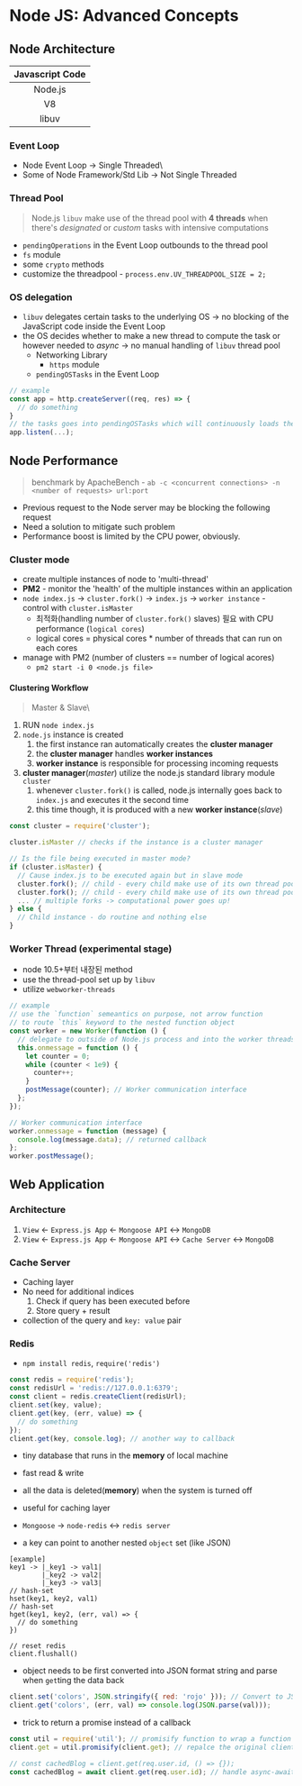 # Node JS: Advanced Concepts

## Node Architecture

| Javascript Code |
| :-------------: |
|     Node.js     |
|       V8        |
|      libuv      |

### Event Loop

- Node Event Loop &rarr; Single Threaded\
- Some of Node Framework/Std Lib &rarr; Not Single Threaded

### Thread Pool

> Node.js `libuv` make use of the thread pool with **4 threads** when there's _designated_ or _custom_ tasks with intensive computations

- `pendingOperations` in the Event Loop outbounds to the thread pool
- `fs` module
- some `crypto` methods
- customize the threadpool - `process.env.UV_THREADPOOL_SIZE = 2;`

### OS delegation

- `libuv` delegates certain tasks to the underlying OS &rarr; no blocking of the JavaScript code inside the Event Loop
- the OS decides whether to make a new thread to compute the task or however needed to _async_ &rarr; no manual handling of `libuv` thread pool
  - Networking Library
    - `https` module
  - `pendingOSTasks` in the Event Loop

```javascript
// example
const app = http.createServer((req, res) => {
  // do something
}
// the tasks goes into pendingOSTasks which will continuously loads the shouldContinue of the Event Loop
app.listen(...);
```

## Node Performance

> benchmark by ApacheBench - `ab -c <concurrent connections> -n <number of requests> url:port`

- Previous request to the Node server may be blocking the following request
- Need a solution to mitigate such problem
- Performance boost is limited by the CPU power, obviously.

### Cluster mode

- create multiple instances of node to 'multi-thread'
- **PM2** - monitor the 'health' of the multiple instances within an application
- `node index.js` &rarr; `cluster.fork()` &rarr; `index.js` &rarr; `worker instance` - control with `cluster.isMaster`
  - 최적화(handling number of `cluster.fork()` slaves) 필요 with CPU performance (`logical cores`)
  - logical cores = physical cores \* number of threads that can run on each cores
- manage with PM2 (number of clusters == number of logical acores)
  - `pm2 start -i 0 <node.js file>`

#### Clustering Workflow

> Master & Slave\

1. RUN `node index.js`
2. `node.js` instance is created
   1. the first instance ran automatically creates the **cluster manager**
   2. the **cluster manager** handles **worker instances**
   3. **worker instance** is responsible for processing incoming requests
3. **cluster manager**(_master_) utilize the node.js standard library module `cluster`
   1. whenever `cluster.fork()` is called, node.js internally goes back to `index.js` and executes it the second time
   2. this time though, it is produced with a new **worker instance**(_slave_)

```javascript
const cluster = require('cluster');

cluster.isMaster // checks if the instance is a cluster manager

// Is the file being executed in master mode?
if (cluster.isMaster) {
  // Cause index.js to be executed again but in slave mode
  cluster.fork(); // child - every child make use of its own thread pool
  cluster.fork(); // child - every child make use of its own thread pool
  ... // multiple forks -> computational power goes up!
} else {
  // Child instance - do routine and nothing else
}
```

### Worker Thread (experimental stage)

- node 10.5+부터 내장된 method
- use the thread-pool set up by `libuv`
- utilize `webworker-threads`

```javascript
// example
// use the `function` semeantics on purpose, not arrow function
// to route `this` keyword to the nested function object
const worker = new Worker(function () {
  // delegate to outside of Node.js process and into the worker threads
  this.onmessage = function () {
    let counter = 0;
    while (counter < 1e9) {
      counter++;
    }
    postMessage(counter); // Worker communication interface
  };
});

// Worker communication interface
worker.onmessage = function (message) {
  console.log(message.data); // returned callback
};
worker.postMessage();
```

## Web Application

### Architecture

1. `View` &larr; `Express.js App` &larr; `Mongoose API` &harr; `MongoDB`
2. `View` &larr; `Express.js App` &larr; `Mongoose API` &harr; `Cache Server` &harr; `MongoDB`

### Cache Server

- Caching layer
- No need for additional indices
  1. Check if query has been executed before
  2. Store query + result
- collection of the query and `key: value` pair

### Redis

- `npm install redis`, `require('redis')`

```javascript
const redis = require('redis');
const redisUrl = 'redis://127.0.0.1:6379';
const client = redis.createClient(redisUrl);
client.set(key, value);
client.get(key, (err, value) => {
  // do something
});
client.get(key, console.log); // another way to callback
```

- tiny database that runs in the **memory** of local machine
- fast read & write
- all the data is deleted(**memory**) when the system is turned off
- useful for caching layer

- `Mongoose` &rarr; `node-redis` &harr; `redis server`

- a key can point to another nested `object` set (like JSON)

```
[example]
key1 -> |_key1 -> val1|
        |_key2 -> val2|
        |_key3 -> val3|
// hash-set
hset(key1, key2, val1)
// hash-set
hget(key1, key2, (err, val) => {
  // do something
})

// reset redis
client.flushall()
```

- object needs to be first converted into JSON format string and parse when `get`ting the data back

```javascript
client.set('colors', JSON.stringify({ red: 'rojo' })); // Convert to JSON format string
client.get('colors', (err, val) => console.log(JSON.parse(val)));
```

- trick to return a promise instead of a callback

```javascript
const util = require('util'); // promisify function to wrap a function to return a promise
client.get = util.promisify(client.get); // repalce the original client.get with util.promisify function

// const cachedBlog = client.get(req.user.id, () => {});
const cachedBlog = await client.get(req.user.id); // handle async-awaits
```
